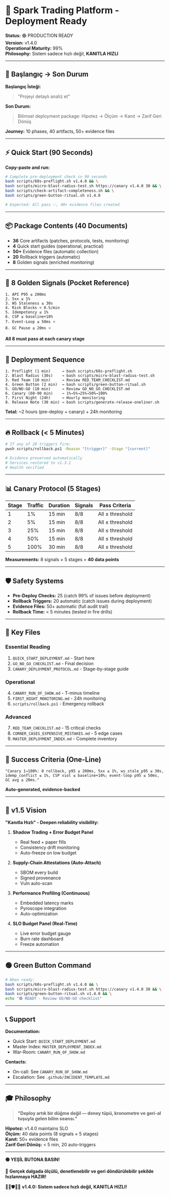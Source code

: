 # 🚀 Spark Trading Platform - Deployment Ready

**Status:** 🟢 PRODUCTION READY  
**Version:** v1.4.0  
**Operational Maturity:** 99%  
**Philosophy:** Sistem sadece hızlı değil, **KANITLA HIZLI**

---

## 🎯 Başlangıç → Son Durum

**Başlangıç İsteği:**
> "Projeyi detaylı analiz et"

**Son Durum:**
> Bilimsel deployment package: Hipotez → Ölçüm → Kanıt → Zarif Geri Dönüş

**Journey:** 10 phases, 40 artifacts, 50+ evidence files

---

## ⚡ Quick Start (90 Seconds)

**Copy-paste and run:**

```bash
# Complete pre-deployment check in 90 seconds
bash scripts/60s-preflight.sh v1.4.0 && \
bash scripts/micro-blast-radius-test.sh https://canary v1.4.0 30 && \
bash scripts/check-artifact-completeness.sh && \
bash scripts/green-button-ritual.sh v1.4.0

# Expected: All pass ✅, 40+ evidence files created
```

---

## 📦 Package Contents (40 Documents)

- **36** Core artifacts (patches, protocols, tests, monitoring)
- **4** Quick start guides (operational, practical)
- **50+** Evidence files (automatic collection)
- **20** Rollback triggers (automatic)
- **8** Golden signals (enriched monitoring)

---

## 🎵 8 Golden Signals (Pocket Reference)

```
1. API P95 ≤ 200ms
2. 5xx ≤ 1%
3. WS Staleness ≤ 30s
4. Risk Blocks < 0.5/min
5. Idempotency ≤ 1%
6. CSP ≤ baseline+10%
7. Event-Loop ≤ 50ms ⭐
8. GC Pause ≤ 20ms ⭐
```

**All 8 must pass at each canary stage**

---

## 🚀 Deployment Sequence

```
1. Preflight (1 min)     → bash scripts/60s-preflight.sh
2. Blast Radius (30s)    → bash scripts/micro-blast-radius-test.sh
3. Red Team (10 min)     → Review RED_TEAM_CHECKLIST.md
4. Green Button (2 min)  → bash scripts/green-button-ritual.sh
5. GO/NO-GO (10 min)     → Review GO_NO_GO_CHECKLIST.md
6. Canary (60-90 min)    → 1%→5%→25%→50%→100%
7. First Night (24h)     → Hourly monitoring
8. Release Note (30 min) → bash scripts/generate-release-oneliner.sh
```

**Total:** ~2 hours (pre-deploy + canary) + 24h monitoring

---

## 🔥 Rollback (< 5 Minutes)

```bash
# If any of 20 triggers fire:
pwsh scripts/rollback.ps1 -Reason "[trigger]" -Stage "[current]"

# Evidence preserved automatically
# Services restored to v1.3.1
# Health verified
```

---

## 📊 Canary Protocol (5 Stages)

| Stage | Traffic | Duration | Signals | Pass Criteria |
|-------|---------|----------|---------|---------------|
| 1 | 1% | 15 min | 8/8 | All ≤ threshold |
| 2 | 5% | 15 min | 8/8 | All ≤ threshold |
| 3 | 25% | 15 min | 8/8 | All ≤ threshold |
| 4 | 50% | 15 min | 8/8 | All ≤ threshold |
| 5 | 100% | 30 min | 8/8 | All ≤ threshold |

**Measurements:** 8 signals × 5 stages = **40 data points**

---

## 🛡️ Safety Systems

- **Pre-Deploy Checks:** 25 (catch 99% of issues before deployment)
- **Rollback Triggers:** 20 automatic (catch issues during deployment)
- **Evidence Files:** 50+ automatic (full audit trail)
- **Rollback Time:** < 5 minutes (tested in fire drills)

---

## 📁 Key Files

### Essential Reading
1. `QUICK_START_DEPLOYMENT.md` - Start here
2. `GO_NO_GO_CHECKLIST.md` - Final decision
3. `CANARY_DEPLOYMENT_PROTOCOL.md` - Stage-by-stage guide

### Operational
4. `CANARY_RUN_OF_SHOW.md` - T-minus timeline
5. `FIRST_NIGHT_MONITORING.md` - 24h monitoring
6. `scripts/rollback.ps1` - Emergency rollback

### Advanced
7. `RED_TEAM_CHECKLIST.md` - 15 critical checks
8. `CORNER_CASES_EXPENSIVE_MISTAKES.md` - 5 edge cases
9. `MASTER_DEPLOYMENT_INDEX.md` - Complete inventory

---

## 🎯 Success Criteria (One-Line)

```
"Canary 1→100%: 0 rollback, p95 ≤ 200ms, 5xx ≤ 1%, ws_stale_p95 ≤ 30s, 
idemp_conflict ≤ 1%, CSP viol ≤ baseline+10%; event-loop p95 ≤ 50ms, 
GC avg ≤ 20ms."
```

**Auto-generated, evidence-backed**

---

## 🔮 v1.5 Vision

**"Kanıtla Hızlı" - Deepen reliability visibility:**

1. **Shadow Trading + Error Budget Panel**
   - Real feed + paper fills
   - Consistency drift monitoring
   - Auto-freeze on low budget

2. **Supply-Chain Attestations (Auto-Attach)**
   - SBOM every build
   - Signed provenance
   - Vuln auto-scan

3. **Performance Profiling (Continuous)**
   - Embedded latency marks
   - Pyroscope integration
   - Auto-optimization

4. **SLO Budget Panel (Real-Time)**
   - Live error budget gauge
   - Burn rate dashboard
   - Freeze automation

---

## 🟢 Green Button Command

```bash
# When ready:
bash scripts/60s-preflight.sh v1.4.0 && \
bash scripts/micro-blast-radius-test.sh https://canary v1.4.0 30 && \
bash scripts/green-button-ritual.sh v1.4.0 && \
echo "🟢 READY - Review GO/NO-GO checklist"
```

---

## 📞 Support

**Documentation:**
- Quick Start: `QUICK_START_DEPLOYMENT.md`
- Master Index: `MASTER_DEPLOYMENT_INDEX.md`
- War-Room: `CANARY_RUN_OF_SHOW.md`

**Contacts:**
- On-call: See `CANARY_RUN_OF_SHOW.md`
- Escalation: See `.github/INCIDENT_TEMPLATE.md`

---

## 🎓 Philosophy

> **"Deploy artık bir düğme değil — deney tüpü, kronometre ve geri-al tuşuyla gelen bilim seansı."**

**Hipotez:** v1.4.0 maintains SLO  
**Ölçüm:** 40 data points (8 signals × 5 stages)  
**Kanıt:** 50+ evidence files  
**Zarif Geri Dönüş:** < 5 min, 20 auto-triggers

---

**🟢 YEŞİL BUTONA BASIN!**

🌊 **Gerçek dalgada ölçülü, denetlenebilir ve geri döndürülebilir şekilde hızlanmaya HAZIR!**

🚀🔬🛡️🎵✨ **v1.4.0: Sistem sadece hızlı değil, KANITLA HIZLI!**
